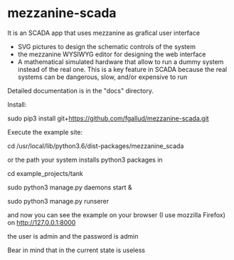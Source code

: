 # mezzanine-scada
It is an SCADA app that uses mezzanine as grafical user interface
- SVG pictures to design the schematic controls of the system
- the mezzanine WYSIWYG editor for designing the web interface
- A mathematical simulated hardware that allow to run a dummy system instead of the real one. This is a key feature in SCADA because the real systems can be dangerous, slow, and/or expensive to run


Detailed documentation is in the "docs" directory.

Install:

sudo pip3 install git+https://github.com/fgallud/mezzanine-scada.git

Execute the example site:

cd /usr/local/lib/python3.6/dist-packages/mezzanine_scada

or the path your system installs python3 packages in

cd example_projects/tank

sudo python3 manage.py daemons start &

sudo python3 manage.py runserer

and now you can see the example on your browser (I use mozzilla Firefox) on http://127.0.0.1:8000

the user is admin and the password is admin

Bear in mind that in the current state is useless



